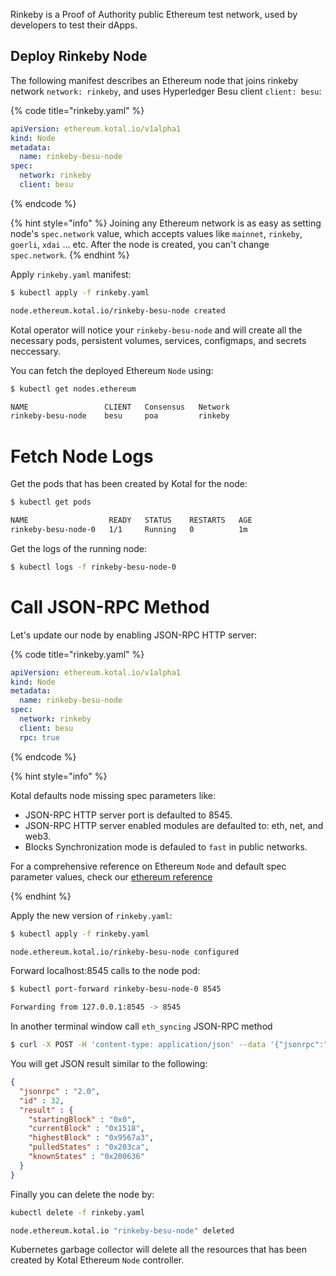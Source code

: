 Rinkeby is a Proof of Authority public Ethereum test network, used by developers to test their dApps.

## Deploy Rinkeby Node

The following manifest describes an Ethereum node that joins rinkeby network `network: rinkeby`, and uses Hyperledger Besu client `client: besu`:

{% code title="rinkeby.yaml" %}
```yaml
apiVersion: ethereum.kotal.io/v1alpha1
kind: Node
metadata:
  name: rinkeby-besu-node
spec:
  network: rinkeby
  client: besu
```
{% endcode %}

{% hint style="info" %}
Joining any Ethereum network is as easy as setting node's `spec.network` value, which accepts values like `mainnet`, `rinkeby`, `goerli`, `xdai` ... etc.
After the node is created, you can't change `spec.network`.
{% endhint %}

Apply `rinkeby.yaml` manifest:

```bash
$ kubectl apply -f rinkeby.yaml

node.ethereum.kotal.io/rinkeby-besu-node created
```

Kotal operator will notice your `rinkeby-besu-node` and will create all the necessary pods, persistent volumes, services, configmaps, and secrets neccessary.

You can fetch the deployed Ethereum `Node` using:

```bash
$ kubectl get nodes.ethereum

NAME                 CLIENT   Consensus   Network
rinkeby-besu-node    besu     poa         rinkeby
```

# Fetch Node Logs

Get the pods that has been created by Kotal for the node:

```bash
$ kubectl get pods

NAME                  READY   STATUS    RESTARTS   AGE
rinkeby-besu-node-0   1/1     Running   0          1m
```

Get the logs of the running node:

```bash
$ kubectl logs -f rinkeby-besu-node-0
```

# Call JSON-RPC Method

Let's update our node by enabling JSON-RPC HTTP server:

{% code title="rinkeby.yaml" %}
```yaml
apiVersion: ethereum.kotal.io/v1alpha1
kind: Node
metadata:
  name: rinkeby-besu-node
spec:
  network: rinkeby
  client: besu
  rpc: true
```
{% endcode %}

{% hint style="info" %}

Kotal defaults node missing spec parameters like:

* JSON-RPC HTTP server port is defaulted to 8545.
* JSON-RPC HTTP server enabled modules are defaulted to: eth, net, and web3.
* Blocks Synchronization mode is defauled to `fast` in public networks.

For a comprehensive reference on Ethereum `Node` and default spec parameter values, check our [ethereum reference](../reference/ethereum.md)

{% endhint %}

Apply the new version of `rinkeby.yaml`:

```bash
$ kubectl apply -f rinkeby.yaml

node.ethereum.kotal.io/rinkeby-besu-node configured
```

Forward localhost:8545 calls to the node pod:

```bash
$ kubectl port-forward rinkeby-besu-node-0 8545

Forwarding from 127.0.0.1:8545 -> 8545
```

In another terminal window call `eth_syncing` JSON-RPC method

```bash
$ curl -X POST -H 'content-type: application/json' --data '{"jsonrpc":"2.0","method":"eth_syncing","params":[],"id":32}' http://127.0.0.1:8545
```

You will get JSON result similar to the following:

```JSON
{
  "jsonrpc" : "2.0",
  "id" : 32,
  "result" : {
    "startingBlock" : "0x0",
    "currentBlock" : "0x1518",
    "highestBlock" : "0x9567a3",
    "pulledStates" : "0x203ca",
    "knownStates" : "0x200636"
  }
}
```

Finally you can delete the node by:

```bash
kubectl delete -f rinkeby.yaml

node.ethereum.kotal.io "rinkeby-besu-node" deleted
```

Kubernetes garbage collector will delete all the resources that has been created by Kotal Ethereum `Node` controller.